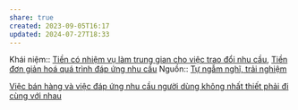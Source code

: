 ```yaml
---
share: true
created: 2023-09-05T16:17
updated: 2024-07-27T18:33
---
```

Khái niệm:: 
[Tiền có nhiệm vụ làm trung gian cho việc trao đổi nhu cầu](./Ti%E1%BB%81n%20c%C3%B3%20nhi%E1%BB%87m%20v%E1%BB%A5%20l%C3%A0m%20trung%20gian%20cho%20vi%E1%BB%87c%20trao%20%C4%91%E1%BB%95i%20nhu%20c%E1%BA%A7u.md), [Tiền đơn giản hoá quá trình đáp ứng nhu cầu](./Ti%E1%BB%81n%20%C4%91%C6%A1n%20gi%E1%BA%A3n%20ho%C3%A1%20qu%C3%A1%20tr%C3%ACnh%20%C4%91%C3%A1p%20%E1%BB%A9ng%20nhu%20c%E1%BA%A7u.md)
Nguồn:: [Tự ngẫm nghĩ, trải nghiệm](T%E1%BB%B1%20ng%E1%BA%ABm%20ngh%C4%A9,%20tr%E1%BA%A3i%20nghi%E1%BB%87m.md)

[Việc bán hàng và việc đáp ứng nhu cầu người dùng không nhất thiết phải đi cùng với nhau](./Vi%E1%BB%87c%20b%C3%A1n%20h%C3%A0ng%20v%C3%A0%20vi%E1%BB%87c%20%C4%91%C3%A1p%20%E1%BB%A9ng%20nhu%20c%E1%BA%A7u%20ng%C6%B0%E1%BB%9Di%20d%C3%B9ng%20kh%C3%B4ng%20nh%E1%BA%A5t%20thi%E1%BA%BFt%20ph%E1%BA%A3i%20%C4%91i%20c%C3%B9ng%20v%E1%BB%9Bi%20nhau.md) 
